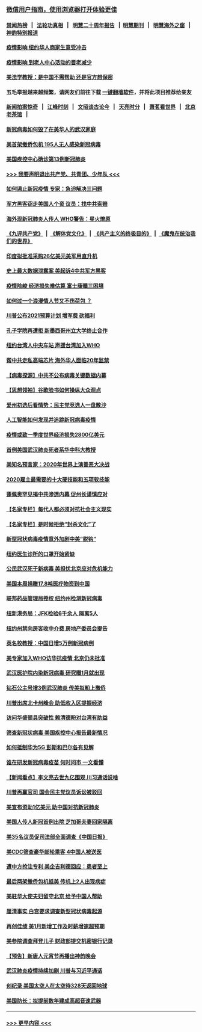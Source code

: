 ### [微信用户指南，使用浏览器打开体验更佳](https://github.com/gfw-breaker/banned-news1/blob/master/indexes/wechat-guide.md?t=0)
#### [禁闻热榜](热点新闻.md?t=0)  &nbsp;&nbsp;|&nbsp;&nbsp; [法轮功真相](https://github.com/gfw-breaker/truth/blob/master/README.md?t=0) &nbsp;&nbsp;|&nbsp;&nbsp; [明慧二十周年报告](https://github.com/gfw-breaker/mh-reports/blob/master/README.md?t=0) &nbsp;&nbsp;|&nbsp;&nbsp;[明慧期刊](https://github.com/gfw-breaker/mh-qikan) &nbsp;&nbsp;|&nbsp;&nbsp; [明慧海外之窗](https://github.com/gfw-breaker/mh-news/blob/master/README.md?t=0) &nbsp;&nbsp;|&nbsp;&nbsp; [神韵特别报道](https://github.com/gfw-breaker/mh-news/blob/master/shenyun.md?t=0)
#### [疫情影响  纽约华人商家生意受冲击](../pages/nsc412/n11860284.md?t=02111702) 
#### [疫情影响  到老人中心活动的耆老减少](../pages/nsc412/n11860199.md?t=02111702) 
#### [美法学教授：是中国不需帮助 还是官方想保密](../pages/nsc412/n11859492.md?t=02111702) 
#### 五毛举报越来越频繁，请网友们前往下载 [一键翻墙软件](https://github.com/gfw-breaker/ssr-accounts)，并将此项目推荐给亲友
#### [新闻拍案惊奇](https://github.com/gfw-breaker/banned-news1/blob/master/pages/link4.md) &nbsp;&nbsp;|&nbsp;&nbsp; [江峰时刻](https://github.com/gfw-breaker/banned-news1/blob/master/pages/link4.md) &nbsp;&nbsp;|&nbsp;&nbsp; [文昭谈古论今](https://github.com/gfw-breaker/banned-news1/blob/master/pages/link4.md) &nbsp;&nbsp;|&nbsp;&nbsp; [天亮时分](https://github.com/gfw-breaker/banned-news1/blob/master/pages/link4.md) &nbsp;&nbsp;|&nbsp;&nbsp; [萧茗看世界](https://github.com/gfw-breaker/banned-news1/blob/master/pages/link4.md) &nbsp;&nbsp;|&nbsp;&nbsp; [北京老茶馆](https://github.com/gfw-breaker/banned-news1/blob/master/pages/link4.md) &nbsp;&nbsp;|&nbsp;&nbsp; 
#### [新冠病毒如何毁了在美华人的武汉家庭](../pages/nsc412/n11859524.md?t=02111702) 
#### [美首架撤侨包机 195人无人感染新冠病毒](../pages/nsc412/n11859908.md?t=02111702) 
#### [美国疾控中心确诊第13例新冠肺炎](../pages/nsc412/n11859966.md?t=02111702) 
#### [>>> 我要声明退出共产党、共青团、少年队 <<<](https://github.com/begood0513/goodnews/blob/master/quit/letter.md) 
#### [如何遏止新冠疫情 专家：急迫解决三问题](../pages/nsc412/n11859685.md?t=02111702) 
#### [军方黑客窃走美国人个资 议员：找中共索赔](../pages/nsc412/n11859371.md?t=02111702) 
#### [海外现新冠肺炎人传人 WHO警告：星火燎原](../pages/nsc412/n11859252.md?t=02111702) 
#### [《九评共产党》](https://github.com/begood0513/9ping.md/blob/master/README.md) &nbsp;|&nbsp; [《解体党文化》](../../../../jtdwh.md/blob/master/README.md)  &nbsp;|&nbsp; [《共产主义的终极目的》](../../../../gczydzjmd.md/blob/master/README.md) &nbsp;|&nbsp; [《魔鬼在统治我们的世界》](../../../../mgztzwmdsj.md/blob/master/README.md) 
#### [印度拟批准采购26亿美元美军用直升机](../pages/nsc412/n11859143.md?t=02111702) 
#### [史上最大数据泄露案 美起诉4中共军方黑客](../pages/nsc412/n11859115.md?t=02111702) 
#### [疫情险峻 经济损失难估算 富士康曝三困境](../pages/nsc412/n11859120.md?t=02111702) 
#### [如何过一个浪漫情人节又不伤荷包 ？](../pages/nsc412/n11858969.md?t=02111702) 
#### [川普公布2021预算计划 增军费 砍福利](../pages/nsc412/n11859012.md?t=02111702) 
#### [孔子学院再遭拒 新墨西哥州立大学终止合作](../pages/nsc412/n11858661.md?t=02111702) 
#### [纽约台湾人中央车站  声援台湾加入WHO](../pages/nsc412/n11857757.md?t=02111702) 
#### [帮中共走私高端芯片 海外华人面临20年监禁](../pages/nsc412/n11855016.md?t=02111702) 
#### [【病毒探源】中共不公布病毒关键数据内幕](../pages/nsc412/n11856584.md?t=02111702) 
#### [【思想领袖】谷歌脸书如何操纵大众观点](../pages/nsc412/n11680874.md?t=02111702) 
#### [爱州初选后看情势：民主党竞选人一盘散沙](../pages/nsc412/n11856557.md?t=02111702) 
#### [人工智能如何发现并追踪新冠病毒疫情](../pages/nsc412/n11856398.md?t=02111702) 
#### [疫情或致一季度世界经济损失2800亿美元](../pages/nsc412/n11855639.md?t=02111702) 
#### [首例美国武汉肺炎死者系华中科大教授](../pages/nsc412/n11855500.md?t=02111702) 
#### [美知名预言家：2020年世界上演善恶大决战](../pages/nsc412/n11855418.md?t=02111702) 
#### [2020雇主最需要的十大硬技能和五项软技能](../pages/nsc412/n11850953.md?t=02111702) 
#### [蓬佩奥罕见揭中共渗透内幕 促州长谨慎应对](../pages/nsc412/n11854685.md?t=02111702) 
#### [【名家专栏】每代人都必须对抗社会主义现实](../pages/nsc412/n11831412.md?t=02111702) 
#### [【名家专栏】是时候拒绝“封杀文化”了](../pages/nsc412/n11814093.md?t=02111702) 
#### [新型冠状病毒疫情意外加剧中美“脱钩”](../pages/nsc412/n11854475.md?t=02111702) 
#### [纽约医生诊所的口罩开始紧缺](../pages/nsc412/n11853364.md?t=02111702) 
#### [公民武汉死于新病毒 美担忧北京应对危机能力](../pages/nsc412/n11854331.md?t=02111702) 
#### [美国本周捐赠17.8吨医疗物资到中国](../pages/nsc412/n11854269.md?t=02111702) 
#### [联邦药品管理局授权  纽约州检测新冠病毒](../pages/nsc412/n11853371.md?t=02111702) 
#### [纽新港务局：JFK检验6千余人  隔离5人](../pages/nsc412/n11853366.md?t=02111702) 
#### [纽约州禁向房客收中介费  房地产委员会提告](../pages/nsc412/n11853360.md?t=02111702) 
#### [英名校教授：中国日增5万例新冠病例](../pages/nsc412/n11854174.md?t=02111702) 
#### [美专家加入WHO访华抗疫情 北京仍未批准](../pages/nsc412/n11854043.md?t=02111702) 
#### [武汉医护院内染新冠病毒 研究曝1月就出现](../pages/nsc412/n11852928.md?t=02111702) 
#### [钻石公主号增3例武汉肺炎 传美拟船上撤侨](../pages/nsc412/n11853240.md?t=02111702) 
#### [川普出席北卡州峰会 助低收入区提振经济](../pages/nsc412/n11853232.md?t=02111702) 
#### [访问华盛顿具突破性 赖清德盼对台湾有助益](../pages/nsc412/n11853129.md?t=02111702) 
#### [筛查新冠状病毒 美国疾控中心报告最新情况](../pages/nsc412/n11853070.md?t=02111702) 
#### [如何抵制华为5G 彭斯和巴尔各有见解](../pages/nsc412/n11852535.md?t=02111702) 
#### [谁在研发新冠病毒疫苗 何时问市 一文看懂](../pages/nsc412/n11852840.md?t=02111702) 
#### [【新闻看点】李文亮去世九亿围观 川习通话说啥](../pages/nsc412/n11852360.md?t=02111702) 
#### [川普再赢官司 国会民主党议员诉讼被驳回](../pages/nsc412/n11852287.md?t=02111702) 
#### [美宣布资助1亿美元 助中国对抗新冠肺炎](../pages/nsc412/n11852531.md?t=02111702) 
#### [美国人传人新冠首例出院 芝加哥夫妻回家隔离](../pages/nsc412/n11852452.md?t=02111702) 
#### [美35名议员促司法部全面调查《中国日报》](../pages/nsc412/n11852435.md?t=02111702) 
#### [美CDC筛查豪华邮轮乘客 4中国人被送医](../pages/nsc412/n11852085.md?t=02111702) 
#### [遭中方抢注专利 美企吉利德回应：患者至上](../pages/nsc412/n11852037.md?t=02111702) 
#### [最后两架撤侨包机抵美 传机上2人出现病症](../pages/nsc412/n11852173.md?t=02111702) 
#### [美驻华大使夫妇留守北京 给予中国人帮助](../pages/nsc412/n11852165.md?t=02111702) 
#### [厘清事实 白宫要求调查新型冠状病毒起源](../pages/nsc412/n11852106.md?t=02111702) 
#### [再创佳绩 美1月新增工作及时薪增速超预期](../pages/nsc412/n11852174.md?t=02111702) 
#### [美参院调查拜登儿子 财政部提交机密银行记录](../pages/nsc412/n11851808.md?t=02111702) 
#### [【预告】新唐人元宵节再播出神韵晚会](../pages/nsc412/n11843192.md?t=02111702) 
#### [武汉肺炎疫情持续加剧 川普与习近平通话](../pages/nsc412/n11851613.md?t=02111702) 
#### [创纪录 美国太空人在太空待328天返回地球](../pages/nsc412/n11851266.md?t=02111702) 
#### [美国防长：拟提前数年建成高超音速武器](../pages/nsc412/n11850959.md?t=02111702) 

----
#### [ >>> 更早内容 <<< ](../indexes/nsc412-earlier.md)
